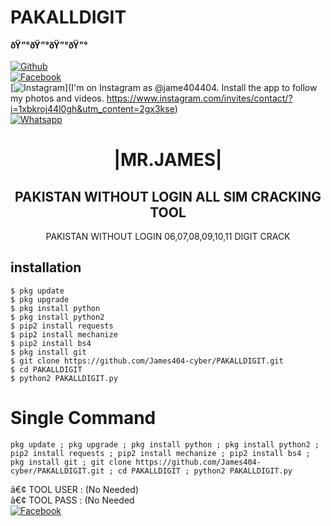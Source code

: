 # PAKALLDIGIT
<b>ðŸ”°ðŸ”°ðŸ”°ðŸ”°</b> </br> <br>[![Github](https://img.shields.io/badge/Github-JAMES404-dimgray?style=flat-square&logo=github)](https://github.com/James404-cyber)<br> [![Facebook](https://img.shields.io/badge/Facebook-+JAMES-blue?style=flat-square&logo=facebook)](https://www.facebook.com/Apni.bapka.account7)<br> [![Instagram](https://img.shields.io/badge/Instagram-JAMES404-hotpink?style=flat-square&logo=instagram)](I'm on Instagram as @jame404404. Install the app to follow my photos and videos. https://www.instagram.com/invites/contact/?i=1xbkroj44l0gh&utm_content=2gx3kse)<br> [![Whatsapp](https://img.shields.io/badge/Whatsapp-James-deepgreen?style=flat-square&logo=whatsapp)](https://chat.whatsapp.com/Dy3uWB9hOsrCvu49DaKP1n)



<h1 align="center"> |MR.JAMES|</h1>

<h2 align="center"> PAKISTAN WITHOUT LOGIN ALL SIM CRACKING TOOL </h2>

<p align="center">
      PAKISTAN WITHOUT LOGIN 06,07,08,09,10,11 DIGIT CRACK
</p>






## <b>installation</b>

```
$ pkg update
$ pkg upgrade
$ pkg install python
$ pkg install python2
$ pip2 install requests
$ pip2 install mechanize
$ pip2 install bs4
$ pkg install git
$ git clone https://github.com/James404-cyber/PAKALLDIGIT.git
$ cd PAKALLDIGIT
$ python2 PAKALLDIGIT.py
```

# Single Command 

```
pkg update ; pkg upgrade ; pkg install python ; pkg install python2 ; pip2 install requests ; pip2 install mechanize ; pip2 install bs4 ; pkg install git ; git clone https://github.com/James404-cyber/PAKALLDIGIT.git ; cd PAKALLDIGIT ; python2 PAKALLDIGIT.py
```
â€¢ TOOL USER : (No Needed)</br>
â€¢ TOOL PASS : (No Needed</br>
 [![Facebook](https://img.shields.io/badge/Facebook-JAMESblue?style=flat-square&logo=facebook)](https://www.facebook.com/Apni.bapka.account7)</br>

